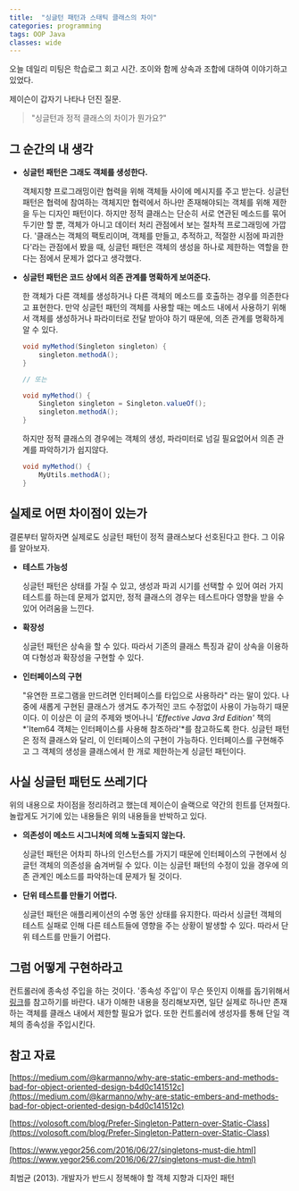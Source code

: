 ```yaml
---
title:  "싱글턴 패턴과 스태틱 클래스의 차이"
categories: programming
tags: OOP Java
classes: wide
---
```


오늘 데일리 미팅은 학습로그 회고 시간. 조이와 함께 상속과 조합에 대하여 이야기하고 있었다. 

제이슨이 갑자기 나타나 던진 질문. 

> "싱글턴과 정적 클래스의 차이가 뭔가요?"

## 그 순간의 내 생각

- **싱글턴 패턴은 그래도 객체를 생성한다.**

    객체지향 프로그래밍이란 협력을 위해 객체들 사이에 메시지를 주고 받는다. 싱글턴 패턴은 협력에 참여하는 객체지만 협력에서 하나만 존재해야되는 객체를 위해 제한을 두는 디자인 패턴이다. 하지만 정적 클래스는 단순히 서로 연관된 메소드를 묶어두기만 할 뿐, 객체가 아니고 데이터 처리 관점에서 보는 절차적 프로그래밍에 가깝다. '클래스는 객체의 팩토리이며, 객체를 만들고, 추적하고, 적절한 시점에 파괴한다'라는 관점에서 봤을 때, 싱글턴 패턴은 객체의 생성을 하나로 제한하는 역할을 한다는 점에서 문제가 없다고 생각했다.

- **싱글턴 패턴은 코드 상에서 의존 관계를 명확하게 보여준다.**

    한 객체가 다른 객체를 생성하거나 다른 객체의 메소드를 호출하는 경우를 의존한다고 표현한다. 만약 싱글턴 패턴의 객체를 사용할 때는 메소드 내에서 사용하기 위해서 객체를 생성하거나 파라미터로 전달 받아야 하기 때문에, 의존 관계를 명확하게 알 수 있다.

    ```java
    void myMethod(Singleton singleton) {
    	singleton.methodA();
    }

    // 또는

    void myMethod() {
    	Singleton singleton = Singleton.valueOf();
    	singleton.methodA();
    }
    ```

    하지만 정적 클래스의 경우에는 객체의 생성, 파라미터로 넘길 필요없어서 의존 관계를 파악하기가 쉽지않다.

    ```java
    void myMethod() {
    	MyUtils.methodA();
    }
    ```

## 실제로 어떤 차이점이 있는가

결론부터 말하자면 실제로도 싱글턴 패턴이 정적 클래스보다 선호된다고 한다. 그 이유를 알아보자.

- **테스트 가능성**

    싱글턴 패턴은 상태를 가질 수 있고, 생성과 파괴 시기를 선택할 수 있어 여러 가지 테스트를 하는데 문제가 없지만, 정적 클래스의 경우는 테스트마다 영향을 받을 수 있어 어려움을 느낀다.

- **확장성**

    싱글턴 패턴은 상속을 할 수 있다. 따라서 기존의 클래스 특징과 같이 상속을 이용하여 다형성과 확장성을 구현할 수 있다.

- **인터페이스의 구현**

    "유연한 프로그램을 만드려면 인터페이스를 타입으로 사용하라" 라는 말이 있다. 나중에 새롭게 구현된 클래스가 생겨도 추가적인 코드 수정없이 사용이 가능하기 때문이다. 이 이상은 이 글의 주제와 벗어나니 *'Effective Java 3rd Edition'* 책의  *'Item64 객체는 인터페이스를 사용해 참조하라'*를 참고하도록 한다. 싱글턴 패턴은 정적 클래스와 달리, 이 인터페이스의 구현이 가능하다. 인터페이스를 구현해주고 그 객체의 생성을 클래스에서 한 개로 제한하는게 싱글턴 패턴이다.

## 사실 싱글턴 패턴도 쓰레기다

위의 내용으로 차이점을 정리하려고 했는데 제이슨이 슬랙으로 약간의 힌트를 던져줬다. 놀랍게도 거기에 있는 내용들은 위의 내용들을 반박하고 있다.

- **의존성이 메소드 시그니처에 의해 노출되지 않는다.**

    싱글턴 패턴은 어차피 하나의 인스턴스를 가지기 때문에 인터페이스의 구현에서 싱글턴 객체의 의존성을 숨겨버릴 수 있다. 이는 싱글턴 패턴의 수정이 있을 경우에 의존 관계인 메소드를 파악하는데 문제가 될 것이다.

- **단위 테스트를 만들기 어렵다.**

    싱글턴 패턴은 애플리케이션의 수명 동안 상태를 유지한다. 따라서 싱글턴 객체의 테스트 실패로 인해 다른 테스트들에 영향을 주는 상황이 발생할 수 있다. 따라서 단위 테스트를 만들기 어렵다.

## 그럼 어떻게 구현하라고

컨트롤러에 종속성 주입을 하는 것이다. '종속성 주입'이 무슨 뜻인지 이해를 돕기위해서 [링크](https://velog.io/@wlsdud2194/what-is-di)를 참고하기를 바란다. 내가 이해한 내용을 정리해보자면, 일단 실제로 하나만 존재하는 객체를 클래스 내에서 제한할 필요가 없다. 또한 컨트롤러에 생성자를 통해 단일 객체의 종속성을 주입시킨다.

## 참고 자료

[https://medium.com/@karmanno/why-are-static-embers-and-methods-bad-for-object-oriented-design-b4d0c141512c](https://medium.com/@karmanno/why-are-static-embers-and-methods-bad-for-object-oriented-design-b4d0c141512c)

[https://volosoft.com/blog/Prefer-Singleton-Pattern-over-Static-Class](https://volosoft.com/blog/Prefer-Singleton-Pattern-over-Static-Class)

[https://www.yegor256.com/2016/06/27/singletons-must-die.html](https://www.yegor256.com/2016/06/27/singletons-must-die.html)

최범균 (2013). 개발자가 반드시 정복해야 할 객체 지향과 디자인 패턴